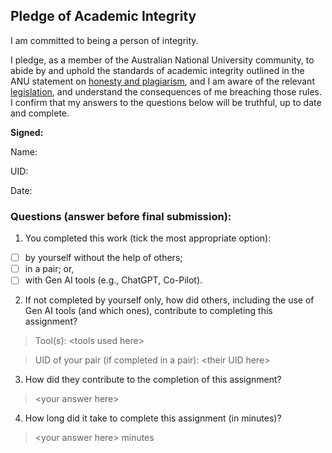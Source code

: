 ## Pledge of Academic Integrity
<DO NOT MODIFY THE STRUCTURE OF THIS FILE>

I am committed to being a person of integrity.

I pledge, as a member of the Australian National University community,
to abide by and uphold the standards of academic integrity outlined in
the ANU statement on
[honesty and plagiarism](http://www.anu.edu.au/students/program-administration/assessments-exams/academic-honesty-plagiarism),
and I am aware of the relevant
[legislation](https://www.legislation.gov.au/Details/F2021L00997),
and understand the consequences of me breaching those rules. I confirm that my answers to the questions below will be truthful, up to date and complete.

**Signed:**

Name:

UID:

Date:


### Questions (answer before final submission):
1) You completed this work (tick the most appropriate option): 
- [ ] by yourself without the help of others; 
- [ ] in a pair; or,
- [ ] with Gen AI tools (e.g., ChatGPT, Co-Pilot).

2) If not completed by yourself only, how did others, including the use of Gen AI tools (and which ones), contribute to completing this assignment? 
> Tool(s): \<tools used here>

> UID of your pair (if completed in a pair): \<their UID here>

3) How did they contribute to the completion of this assignment?

> \<your answer here>

4) How long did it take to complete this assignment (in minutes)?
> \<your answer here> minutes
